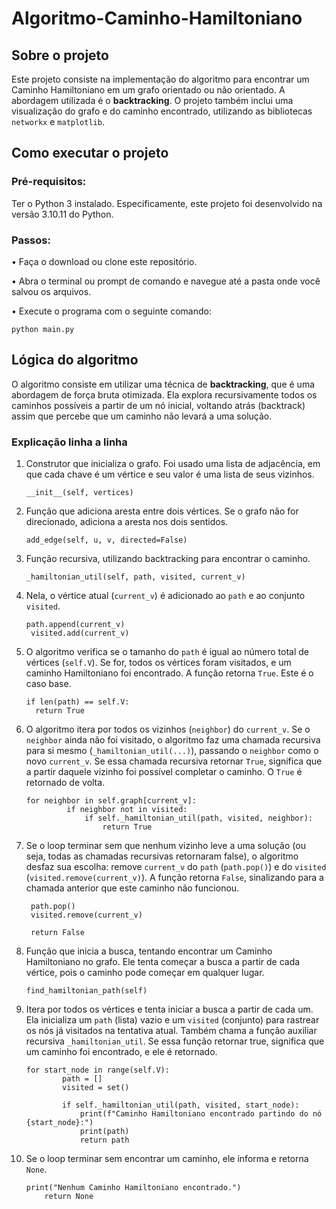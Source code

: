 # Algoritmo-Caminho-Hamiltoniano
## Sobre o projeto
Este projeto consiste na implementação do algoritmo para encontrar um Caminho Hamiltoniano em um grafo orientado ou não orientado. A abordagem utilizada é o **backtracking**. O projeto também inclui uma visualização do grafo e do caminho encontrado, utilizando as bibliotecas `networkx` e `matplotlib`.

## Como executar o projeto

### Pré-requisitos:
Ter o Python 3 instalado. Especificamente, este projeto foi desenvolvido na versão 3.10.11 do Python.

### Passos:
• Faça o download ou clone este repositório.

• Abra o terminal ou prompt de comando e navegue até a pasta onde você salvou os arquivos.

• Execute o programa com o seguinte comando:

```python main.py```

## Lógica do algoritmo
O algoritmo consiste em utilizar uma técnica de **backtracking**, que é uma abordagem de força bruta otimizada. Ela explora recursivamente todos os caminhos possíveis a partir de um nó inicial, voltando atrás (backtrack) assim que percebe que um caminho não levará a uma solução.

### Explicação linha a linha

1. Construtor que inicializa o grafo. Foi usado uma lista de adjacência, em que cada chave é um vértice e seu valor é uma lista de seus vizinhos.
   ```
   __init__(self, vertices)
   ```

3. Função que adiciona aresta entre dois vértices. Se o grafo não for direcionado, adiciona a aresta nos dois sentidos.
   ```
   add_edge(self, u, v, directed=False)
   ```

4. Função recursiva, utilizando backtracking para encontrar o caminho.
   ```
   _hamiltonian_util(self, path, visited, current_v)
   ```

5. Nela, o vértice atual (`current_v`) é adicionado ao `path` e ao conjunto `visited`.
   ```
   path.append(current_v)
    visited.add(current_v)
   ```

6. O algoritmo verifica se o tamanho do `path` é igual ao número total de vértices (`self.V`). Se for, todos os vértices foram visitados, e um caminho Hamiltoniano foi encontrado. A função retorna `True`. Este é o caso base.
   ```
   if len(path) == self.V:
     return True
   ```

7. O algoritmo itera por todos os vizinhos (`neighbor`) do `current_v`. Se o `neighbor` ainda não foi visitado, o algoritmo faz uma chamada recursiva para si mesmo (`_hamiltonian_util(...)`), passando o `neighbor` como o novo `current_v`. Se essa chamada recursiva retornar `True`, significa que a partir daquele vizinho foi possível completar o caminho. O `True` é retornado de volta.
   ```
   for neighbor in self.graph[current_v]:
            if neighbor not in visited:
                if self._hamiltonian_util(path, visited, neighbor):
                    return True
   ```
   
8. Se o loop terminar sem que nenhum vizinho leve a uma solução (ou seja, todas as chamadas recursivas retornaram false), o algoritmo desfaz sua escolha: remove `current_v` do `path` (`path.pop()`) e do `visited` (`visited.remove(current_v)`). A função retorna `False`, sinalizando para a chamada anterior que este caminho não funcionou.
    ```
     path.pop()
     visited.remove(current_v)

     return False
    ```

9. Função que inicia a busca, tentando encontrar um Caminho Hamiltoniano no grafo. Ele tenta começar a busca a partir de cada vértice, pois o caminho pode começar em qualquer lugar.
    ```
    find_hamiltonian_path(self)
    ```

10. Itera por todos os vértices e tenta iniciar a busca a partir de cada um. Ela inicializa um `path` (lista) vazio e um `visited` (conjunto) para rastrear os nós já visitados na tentativa atual. Também chama a função auxiliar recursiva `_hamiltonian_util`. Se essa função retornar true, significa que um caminho foi encontrado, e ele é retornado.
    ```
    for start_node in range(self.V):
            path = []
            visited = set()
            
            if self._hamiltonian_util(path, visited, start_node):
                print(f"Caminho Hamiltoniano encontrado partindo do nó {start_node}:")
                print(path)
                return path
    ```

11. Se o loop terminar sem encontrar um caminho, ele informa e retorna `None`.
    ```
    print("Nenhum Caminho Hamiltoniano encontrado.")
        return None
    ```
